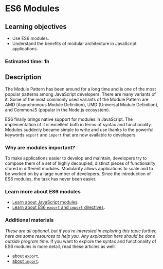 # ES6 Modules

## Learning objectives
- Use ES6 modules.
- Understand the benefits of modular architecture in JavaScript applications.

### Estimated time: 1h

## Description 
The Module Pattern has been around for a long time and is one of the most popular patterns among JavaScript developers. There are many variants of it. Some of the most commonly used variants of the Module Pattern are AMD (Asynchronous Module Definition), UMD (Universal Module Definition), and CommonJS (popular in the Node.js ecosystem).

ES6 finally brings native support for modules in JavaScript. The implementation of it is excellent both in terms of syntax and functionality. Modules suddenly became simple to write and use thanks to the powerful keywords `export` and `import` that are now available to developers.

### Why are modules important?
To make applications easier to develop and maintain, developers try to compose them of a set of highly decoupled, distinct pieces of functionality stored in different modules.
Modularity allows applications to scale and to be worked on by a large number of developers.
Since the introduction of ES6 modules, the task has never been easier.

### Learn more about ES6 modules 
- [Learn about JavaScript modules](https://javascript.info/modules-intro).
- [Learn about ES6 `export` and `import` directives](https://javascript.info/import-export).

### Additional materials
*These are all optional, but if you're interested in exploring this topic further, here are some resources to help you. Any exploration here should be done outside program time.*
If you want to explore the syntax and functionality of ES6 modules in more detail, read these articles as well: 
- [about `export`](https://developer.mozilla.org/en-US/docs/Web/JavaScript/Reference/Statements/export).
- [about `import`](https://developer.mozilla.org/en-US/docs/Web/JavaScript/Reference/Statements/import).
